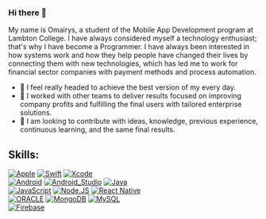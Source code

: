### Hi there 👋

My name is Omairys, a student of the Mobile App Development program at Lambton College. I have always considered myself a technology enthusiast; that's why I have become a Programmer. I have always been interested in how systems work and how they help people have changed their lives by connecting them with new technologies, which has led me to work for financial sector companies with payment methods and process automation.

- 🔭 I feel really headed to achieve the best version of my every day.
- 🌱 I worked with other teams to deliver results focused on improving company profits and fulfilling the final users with tailored enterprise solutions.
- 👯 I am looking to contribute with ideas, knowledge, previous experience, continuous learning, and the same final results.

## Skills:
[![Apple](https://img.shields.io/badge/iOS-999999?style=for-the-badge&logo=apple&logoColor=white&labelColor=101010)]()
[![Swift](https://img.shields.io/badge/Swift-FA7343?style=for-the-badge&logo=swift&logoColor=white&labelColor=101010)]()
[![Xcode](https://img.shields.io/badge/Xcode-1575F9?style=for-the-badge&logo=xcode&logoColor=white&labelColor=101010)]()
</br>
[![Android](https://img.shields.io/badge/Android-3DDC84?style=for-the-badge&logo=android&logoColor=white&labelColor=101010)]()
[![Android_Studio](https://img.shields.io/badge/Android_Studio-3DDC84?style=for-the-badge&logo=android-studio&logoColor=white&labelColor=101010)]()
[![Java](https://img.shields.io/badge/Java-007396?style=for-the-badge&logo=java&logoColor=white&labelColor=101010)]()
</br>
[![JavaScript](https://img.shields.io/badge/JavaScript-F7DF1E?style=for-the-badge&logo=javascript&logoColor=white&labelColor=101010)]()
[![Node.JS](https://img.shields.io/badge/Node.JS-339933?style=for-the-badge&logo=node.js&logoColor=white&labelColor=101010)]()
[![React Native](https://img.shields.io/badge/Reactnative-61DBFB?style=for-the-badge&logo=react&logoColor=white&labelColor=101010)]()
</br>
[![ORACLE](https://img.shields.io/badge/Oracle-f80000?style=for-the-badge&logo=oracle&logoColor=white&labelColor=101010)]()
[![MongoDB](https://img.shields.io/badge/MongoDB-47A248?style=for-the-badge&logo=mongodb&logoColor=white&labelColor=101010)]()
[![MySQL](https://img.shields.io/badge/MySQL-4479A1?style=for-the-badge&logo=mysql&logoColor=white&labelColor=101010)]()
</br>
[![Firebase](https://img.shields.io/badge/Firebase-FFCA28?style=for-the-badge&logo=firebase&logoColor=white&labelColor=101010)]()

<!--
**omairys/omairys** is a ✨ _special_ ✨ repository because its `README.md` (this file) appears on your GitHub profile.

Here are some ideas to get you started:

- 🔭 I'm currently working on something great, the best project I have: myself.
- 🌱 I'm currently learning more Java, Swift, Android, iOS, Spring Framework and always learning something new.
- 👯 I'm looking to collaborate on a project with you if you want to.
- 🤔 I’m looking for help with ...
- 💬 Ask me about ...
- 📫 How to reach me: ...
- 😄 Pronouns: ...
- ⚡ Fun fact: ...

[![Node.JS](https://img.shields.io/badge/Node.JS-339933?style=for-the-badge&logo=node.js&logoColor=white&labelColor=101010)]()
-->
